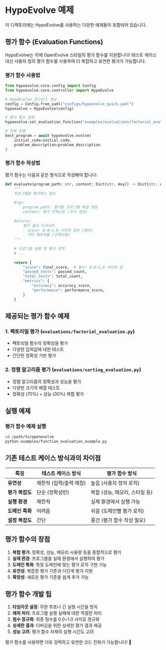 # HypoEvolve 예제

이 디렉토리에는 HypoEvolve를 사용하는 다양한 예제들이 포함되어 있습니다.

## 평가 함수 (Evaluation Functions)

HypoEvolve는 이제 OpenEvolve 스타일의 평가 함수를 지원합니다! 테스트 케이스 대신 사용자 정의 평가 함수를 사용하여 더 복잡하고 유연한 평가가 가능합니다.

### 평가 함수 사용법

```python
from hypoevolve.core.config import Config
from hypoevolve.core.controller import HypoEvolve

# HypoEvolve 인스턴스 생성
config = Config.from_yaml("configs/hypoevolve_quick.yaml")
hypoevolve = HypoEvolve(config)

# 평가 함수 설정
hypoevolve.set_evaluation_function("examples/evaluations/factorial_evaluation.py")

# 진화 실행
best_program = await hypoevolve.evolve(
    initial_code=initial_code,
    problem_description=problem_description
)
```

### 평가 함수 작성법

평가 함수는 다음과 같은 형식으로 작성해야 합니다:

```python
def evaluate(program_path: str, context: Dict[str, Any]) -> Dict[str, Any]:
    """
    프로그램을 평가하는 함수
    
    Args:
        program_path: 평가할 프로그램 파일 경로
        context: 평가 컨텍스트 (추가 정보)
    
    Returns:
        평가 결과 딕셔너리
        - score: 0.0~1.0 사이의 점수 (필수)
        - 기타 메트릭들 (선택사항)
    """
    
    # 프로그램 실행 및 평가 로직
    # ...
    
    return {
        "score": final_score,  # 필수: 0.0~1.0 사이의 값
        "passed_tests": passed_count,
        "total_tests": total_count,
        "metrics": {
            "accuracy": accuracy_score,
            "performance": performance_score,
        }
    }
```

## 제공되는 평가 함수 예제

### 1. 팩토리얼 평가 (`evaluations/factorial_evaluation.py`)
- 팩토리얼 함수의 정확성을 평가
- 다양한 입력값에 대한 테스트
- 간단한 정확성 기반 평가

### 2. 정렬 알고리즘 평가 (`evaluations/sorting_evaluation.py`)
- 정렬 알고리즘의 정확성과 성능을 평가
- 다양한 크기의 배열 테스트
- 정확성 (70%) + 성능 (30%) 복합 평가

## 실행 예제

### 평가 함수 예제 실행
```bash
cd /path/to/openevolve
python examples/function_evaluation_example.py
```

## 기존 테스트 케이스 방식과의 차이점

| 특징 | 테스트 케이스 방식 | 평가 함수 방식 |
|------|------------------|---------------|
| **유연성** | 제한적 (입력/출력 매칭) | 높음 (사용자 정의 로직) |
| **평가 복잡도** | 단순 (정확성만) | 복합 (성능, 메모리, 스타일 등) |
| **실행 환경** | 제한적 | 실제 환경에서 실행 가능 |
| **도메인 특화** | 어려움 | 쉬움 (도메인별 평가 로직) |
| **설정 복잡도** | 간단 | 중간 (평가 함수 작성 필요) |

## 평가 함수의 장점

1. **복합 평가**: 정확성, 성능, 메모리 사용량 등을 종합적으로 평가
2. **실제 환경**: 프로그램을 실제 환경에서 실행하여 평가
3. **도메인 특화**: 특정 도메인에 맞는 평가 로직 구현 가능
4. **유연성**: 복잡한 평가 기준과 다단계 평가 지원
5. **확장성**: 새로운 평가 기준을 쉽게 추가 가능

## 평가 함수 개발 팁

1. **타임아웃 설정**: 무한 루프나 긴 실행 시간을 방지
2. **예외 처리**: 프로그램 실행 실패에 대한 적절한 처리
3. **점수 정규화**: 최종 점수를 0.0~1.0 사이로 정규화
4. **상세한 결과**: 디버깅을 위한 상세한 평가 결과 제공
5. **성능 고려**: 평가 함수 자체의 실행 시간도 고려

평가 함수를 사용하면 더욱 강력하고 유연한 코드 진화가 가능합니다! 🚀 